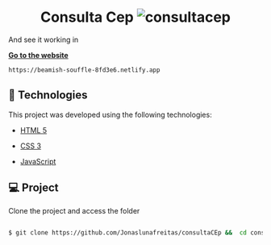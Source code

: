 <h1  align="center">
                                     Consulta Cep
<img  alt="consultacep"  title="consulta cep"  src="hhttps://github.com/Jonaslunafreitas/ConsultaCEP/blob/master/Design%20sem%20nome%20(1).gif" />
                                   
</h1>


And see it working in

**[Go to the website](https://beamish-souffle-8fd3e6.netlify.app)**
```bash
https://beamish-souffle-8fd3e6.netlify.app
```  

## 🧪 Technologies

  

This project was developed using the following technologies:

  

- [HTML 5](https://developer.mozilla.org/pt-BR/docs/Web/HTML)

- [CSS 3](https://developer.mozilla.org/pt-BR/docs/Web/CSS)

- [JavaScript](https://developer.mozilla.org/pt-BR/docs/Web/JavaScript)


## 💻 Project

  

Clone the project and access the folder

  

```bash

$ git clone https://github.com/Jonaslunafreitas/consultaCEp &&  cd consultaCEP

```



  

